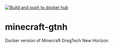 [![Build and push to docker hub](https://github.com/dudesw575/minecraft-gtnh/actions/workflows/docker-image.yml/badge.svg?branch=main)](https://github.com/dudesw575/minecraft-gtnh/actions/workflows/docker-image.yml)

# minecraft-gtnh
Docker version of Minecraft GregTech New Horizon
